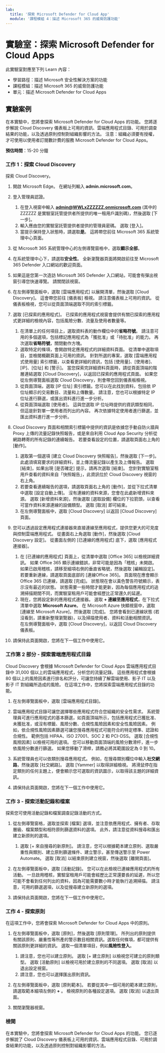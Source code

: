 ```yaml
---
lab:
  title: '探索 Microsoft Defender for Cloud App'
  module: '課程模組 4：描述 Microsoft 365 的威脅防護功能'
---
```



# <a name="lab-explore-microsoft-defender-for-cloud-apps"></a>實驗室：探索 Microsoft Defender for Cloud Apps

此實驗室對應至下列 Learn 內容：

- 學習路徑：描述 Microsoft 安全性解決方案的功能
- 課程模組：描述 Microsoft 365 的威脅防護功能
- 單元：描述 Microsoft Defender for Cloud Apps

## <a name="lab-scenario"></a>實驗案例

在本實驗中，您將會探索 Microsoft Defender for Cloud Apps 的功能。  您將逐步解說 Cloud Discovery 儀表板上可用的資訊、雲端應用程式目錄、可用於調查結果的功能，以及透過原則控制對組織影響的方法。 注意：組織必須要有授權，才可使用以使用者訂閱數計費的服務 Microsoft Defender for Cloud Apps。

**預估時間**：15-20 分鐘

### <a name="task-1---explore-cloud-discovery"></a>工作 1：探索 Cloud Discovery

探索 Cloud Discovery。

1. 開啟 Microsoft Edge。 在網址列輸入 **admin.microsoft.com**。

1. 登入管理員認證。
    1. 在登入視窗中輸入 **admin@WWLxZZZZZZ.onmicrosoft.com** (其中的 ZZZZZZ 是實驗室託管提供者所提供的唯一租用戶識別碼)，然後選取 [下一步]。
    1. 輸入應由您的實驗室託管提供者提供的管理員密碼。 選取 [登入]。
    1. 當提示保持登入狀態時，請選取**是**。 這將帶您前往 Microsoft 365 系統管理中心頁面。

1. 從 Microsoft 365 系統管理中心的左側導覽窗格中，選取**顯示全部**。

1. 在系統管理中心下，請選取**安全性**。  全新瀏覽器頁面將開啟前往至 Microsoft 365 Defender 入口網站的歡迎頁面。  

1. 如果這是您第一次造訪 Microsoft 365 Defender 入口網站，可能會有彈出視窗引導您快速導覽。  請關閉該視窗。

1. 在左側導覽面板中，選取 [雲端應用程式] 以展開清單，然後選取 [Cloud Discovery]。 這會帶您前往 [儀表板] 檢視。  請注意儀表板上可用的資訊。 從儀表板檢視，您可以從頁面頂端選取不同的索引標籤。  

1. 選取 [已探索的應用程式]。 已探索的應用程式視窗會提供有關已探索的應用程式更詳細的檢視內容，包括風險分數、流量及使用者數量等。
    1. 在清單上的任何項目上，選取資料表的動作欄位中的**省略符號**。  請注意可用的多個選項，包括標記應用程式為「獲批准」或「待批准」的能力。  再次選取**省略符號**，關閉動作方塊。
    1. 選取特定的條項，會開啟特定應用程式的詳細資料頁面。  從清單中選取項目，並檢閱概觀頁面上可用的資訊。  針對所選的專案，選取 [雲端應用程式使用量] 索引標籤，以查看更詳細的資訊，包括 [使用量]、[使用者]、[IP]、[位址] 和 [警示]。 當您探索完詳細資料頁面時，請從頁面頂端的階層連結選取 [Cloud Discovery]，以返回已探索的應用程式頁面。  如果您從左側導覽面板選取 Cloud Discovery，則會帶您回到儀表板檢視。
    1. 從頁面頂端，選取 [IP 位址] 索引標籤。您可以在此找到資料，包括依 IP 位址顯示的交易數目、流量和上傳數量。  請注意，您也可以根據特定 IP 位址進行篩選，或匯出資料進行進一步分析。
    1. 從頁面頂端選取 [使用者]。  這與您選取 IP 位址時提供的資訊類型相同，但這是針對單一使用者而列出的內容。  再次依據特定使用者進行篩選，並匯出資料進行進一步分析。

1. Cloud Discovery 頁面和相關索引標籤中提供的資訊是依據您手動自防火牆與 Proxy 上傳的流量記錄快照報告，或是來自利用 Cloud App Security 分析從網路轉寄的所有記錄的連續報告。  若要查看設定的位置，請選取頁面右上角的 [動作]。
    1. 選取第一個選項 [建立 Cloud Discovery 快照報告]，然後選取 [下一步]。 此處須填寫要求的詳細資料，並上傳流量記錄以產生及上傳報告。  選取 [結束]，如果出現 [是否確定] 提示，請再次選取 [結束]。  您針對實驗室租用戶查看的資料來自「快照報告」，此資訊位於 Cloud Discovery 視窗的右上角。
    1. 若要查看連續報告的選項，請選取頁面右上角的 [動作]，並從下拉式清單中選取 [設定自動上傳]。  沒有連線的資料來源，您會在此處新增資料來源。 選取 [新增資料來源]，然後選取 [選取設備] 欄位的下拉箭頭，以查看可當作資料來源連線的設備類型。  選取 [取消] 即可結束。 
    1. 在左側導覽面板中，選取 [Cloud Discovery] 以返回 [Cloud Discovery] 頁面。

1. 您可以透過設定應用程式連接器來直接連線至應用程式，提供您更大的可見度與控制雲端應用程式。 從畫面右上角選取 [動作]，然後選取 [Cloud Discovery 設定]。  從畫面左側的 [已連線的應用程式] 底下，選取 [應用程式連接器]。  

    1. 在 [已連線的應用程式] 頁面上，從清單中選取 [Office 365] 以檢視詳細資訊。 如果 Office 365 顯示連線錯誤，非常可能是因為「稽核」未開啟。  如果已啟用稽核，請移至細項右側的垂直省略號，然後選取 [編輯設定]。  若要重新連線，請選取頁面底部的 [連線Office 365]。 頁面現在應會顯示 Office 365 已連線，請選取 [完成]。  狀態現在會以黃色警告符號顯示，表示沒有最近的狀態。  狀態需要一些時間才能更新，因為每個應用程式的追溯掃描期間不同，而實驗室租用戶可能會經歷比正常還久的延遲。
    1. 現在，您將設定新的應用程式連接器。  選取 **+ 連線至應用程式**，在下拉式清單中選取 **Microsoft Azure**。  在 Microsoft Azure 快顯視窗中，選取 [連線至 Microsoft Azure]，然後選取 [完成]。  您將會看到已連線狀態 (若沒看到，請重新整理瀏覽器)，以及掃描使用者、資料和活動相關資訊。  在左側導覽面板中，選取 [Cloud Discovery]，以返回 Cloud Discovery 儀表板。

1. 請保持此頁面開啟，您將在下一個工作中使用它。

### <a name="task-part-2---explore-the-cloud-app-catalog"></a>工作第 2 部分 - 探索雲端應用程式目錄

Cloud Discovery 會根據 Microsoft Defender for Cloud Apps 雲端應用程式目錄中 31,000 個以上的雲端應用程式，分析您的流量記錄。 這些應用程式會根據 80 個以上的風險因素進行排名和評分，可讓您持續了解雲端使用、影子 IT 以及影子 IT 對組織所造成的風險。  在這項工作中，您將探索雲端應用程式目錄的功能。

1. 在左側導覽面板中，選取 [雲端應用程式目錄]。

1. 雲端應用程式目錄可讓您選擇哪些應用程式符合您組織的安全性需求。 系統管理員可進行應用程式的基本篩選，如頁面頂端所示，包括應用程式已獲批准、未獲批准，或沒有標籤、風險分數、合規性風險因素和安全性風險因素。  例如，依合規性風險因素篩選可讓您搜尋應用程式可能符合的特定標準、認證和合規性。 範例包括 HIPAA、ISO 27001、SOC 2 和 PCI-DSS。 選取 [合規性風險因素] 以檢視可用的選項。  您可以移動頁面頂端的風險分數滑杆，進一步依風險分數進行篩選。 如果您移動了滑桿，請務必將其範圍設定為 0 到 10。

1. 系統管理員也可以依類別搜尋應用程式。  例如，在搜尋類別欄位中輸入**社交網路**，然後選取 [社交網路]。  選取 [Yammer] 以取得詳細檢視。  將滑鼠停在指定類別的任何主題上，便會顯示您可選取的資訊圖示，以取得該主題的詳細資訊。

1. 請保持此頁面開啟，您將在下一個工作中使用它。

### <a name="task-3---explore-the-activity-log-and-files"></a>工作 3 - 探索活動記錄和檔案

探索您可使用活動記錄和檔案調查記錄活動的方式。

1. 從左側導覽窗格，選取並探索 [檔案] 選項，並注意依應用程式、擁有者、存取層級、檔案類型和相符原則篩選資料的選項。 此外，請注意從資料搜尋和匯出建立新原則的選項。
    1. 選取 [+ 來自搜尋的新原則]。  請注意，您可以根據範本建立原則、選取嚴重性與類別、建立原則篩選條件、建立警示，甚至傳送警示至 Power Automate。  選取 [取消] 以結束原則建立視窗，然後選取 [離開頁面]。

1. 在左側導覽面板中，選取 [活動記錄]。 您可以在此檢視已連線應用程式的所有活動。 一旦啟用稽核，實驗室租用戶可能會經歷比正常還要長的延遲，所以您可能不會看到任何列出的資料，因為可能需要數小時才能執行追溯掃描。 請注意，可用的篩選選項，以及從搜尋建立新原則的選項。

1. 請保持此頁面開啟，您將在下一個工作中使用它。

### <a name="task-4---explore-policies"></a>工作 4 - 探索原則

在這項工作中，您將會探索 Microsoft Defender for Cloud Apps 中的原則。

1. 在左側導覽面板中，選取 [原則]，然後選取 [原則管理]。  所列出的原則提供有關該原則、嚴重性等所產的警示數目相關資訊。選取任何條項，都可提供有關該原則更詳細的資訊。 選取一個清單項目，例如**風險性登入**。

    1. 請注意，您也可以建立原則。 選取 [+ 建立原則] 以檢視您可建立的原則類型。  選取 [活動原則] 以檢視可用於建立原則的不同選項。  選取 [取消] 以退出設定視窗。
    1. 請注意，您也可以選擇匯出原則資訊。

1. 在左側導覽面板中，選取 [原則範本]。 若要從其中一個可用的範本建立原則，請選取範本細項左側的 **+** 。  檢視原則的各種設定選項。  選取 [取消] 以退出頁面。

1. 關閉瀏覽器視窗。

### <a name="review"></a>檢閱

在本實驗中，您將會探索 Microsoft Defender for Cloud Apps 的功能。  您已逐步解說了 Cloud Discovery 儀表板上可用的資訊、雲端應用程式目錄、可用於調查結果的功能，以及透過原則控制對組織影響的方法。
